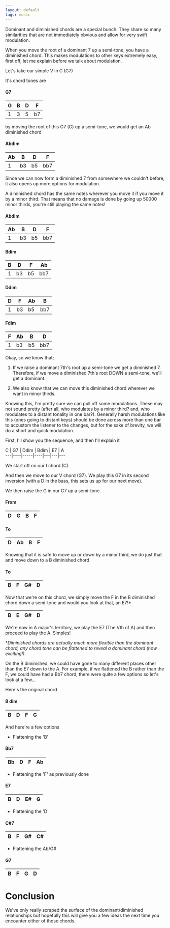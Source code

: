 ```yaml
---
layout: default
tags: music
---
```


Dominant and diminished chords are a special bunch. They share so many similarities that are not immediately obvious and allow for very swift modulation. 

When you move the root of a dominant 7 up a semi-tone, you have a diminished chord. This makes modulations to other keys extremely easy, first off, let me explain before we talk about modulation.

Let's take our simple V in C (G7)

It's chord tones are

#### G7

G  | B  | D    | F    
---|----|-----|----
1|  3   | 5   | b7  

by moving the root of this G7 (G) up a semi-tone, we would get an Ab diminished chord

#### Abdim

Ab  | B  | D    | F    
---|----|-----|----
1|  b3   | b5   | bb7  

Since we can now form a diminished 7 from somewhere we couldn't before, it also opens up more options for modulation. 

A diminished chord has the same notes wherever you move it if you move it by a minor third. That means that no damage is done by going up 50000 minor thirds, you're still playing the same notes!

#### Abdim

Ab  | B  | D    | F    
---|----|-----|----
1|  b3   | b5   | bb7  

#### Bdim

B  | D  | F    | Ab    
---|----|-----|----
1|  b3   | b5   | bb7  

#### Ddim

D  | F  | Ab    | B    
---|----|-----|----
1|  b3   | b5   | bb7  

#### Fdim 

F  | Ab  | B    | D    
---|----|-----|----
1|  b3   | b5   | bb7  

Okay, so we know that;

1) If we raise a dominant 7th's root up a semi-tone we get a diminished 7. Therefore, if we move a diminished 7th's root DOWN a semi-tone, we'll get a dominant.

2) We also know that we can move this diminished chord wherever we want in minor thirds.

Knowing this, I'm pretty sure we can pull off some modulations. These may not sound pretty (after all, who modulates by a minor third? and, who modulates to a distant tonality in one bar?). Generally harsh modulations like this (ones going to distant keys) should be done across more than one bar to accustom the listener to the changes, but for the sake of brevity, we will do a short and quick modulation.

First, I'll show you the sequence, and then I'll explain it

C  | G7  | Ddim   | Bdim | E7 | A    
---|----|-----|----|---|---|---

We start off on our I chord (C).

And then we move to our V chord (G7). We play this G7 in its second inversion (with a D in the bass, this sets us up for our next move).

We then raise the G in our G7 up a semi-tone. 

#### From

D  | G  | B    | F    
---|----|-----|----

#### To

D | Ab  | B    | F    
---|----|-----|----

Knowing that it is safe to move up or down by a minor third, we do just that and move down to a B diminished chord 

#### To 

B | F  | G#    | D    
---|----|-----|----

Now that we're on this chord, we simply move the F in the B diminished chord down a semi-tone and would you look at that, an E7!*

B | E  | G#    | D    
---|----|-----|----

We're now in A major's territory, we play the E7 (The Vth of A) and then proceed to play the A.
Simples!


**Diminished chords are actually much more flexible than the dominant chord, any chord tone can be flattened to reveal a dominant chord (how exciting!).*

On the B diminished, we could have gone to many different places other than the E7 down to the A. For example, if we flattened the B rather than the F, we could have had a Bb7 chord, there were quite a few options so let's look at a few...

Here's the original chord

#### B dim

B | D  | F    | G   
---|----|-----|----


And here're a few options

- Flattening the 'B'

#### Bb7
Bb | D  | F    | Ab    
---|----|-----|----


- Flattening the 'F' as previously done

#### E7

B | D  | E#    | G    
---|----|-----|----

- Flattening the 'D'

#### C#7

B | F  | G#    | C#    
---|----|-----|----


- Flattening the Ab/G#

#### G7

B | F  | G    | D    
---|----|-----|----

# Conclusion
We've only really scraped the surface of the dominant/diminished relationships but hopefully this will give you a few ideas the next time you encounter either of those chords.
